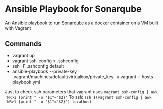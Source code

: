 # Ansible Playbook for Sonarqube
An Ansible playbook to run Sonarqube as a docker container on a VM built with Vagrant

## Commands
* vagrant up
* vagrant ssh-config > .sshconfig
* ssh -F .sshconfig default
* ansible-playbook --private-key .vagrant/machines/default/virtualbox/private_key -u vagrant -i hosts playbook.yml

Just to check ssh parameters that vagrant uses
`vagrant ssh-config | awk 'NR>1 {print " -o "$1"="$2}'`
To ssh:
`ssh $(vagrant ssh-config | awk 'NR>1 {print " -o "$1"="$2}') localhost`

